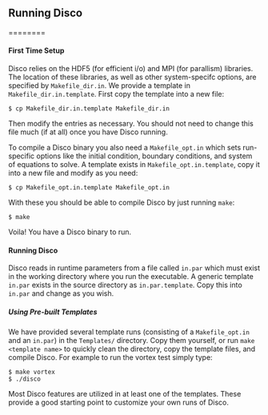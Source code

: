 ## Running Disco ##

========

#### First Time Setup ####

Disco relies on the HDF5 (for efficient i/o) and MPI (for parallism) libraries. The location of these libraries, as well as other system-specifc options, are specified by `Makefile_dir.in`. We provide a template in `Makefile_dir.in.template`. First copy the template into a new file:

    $ cp Makefile_dir.in.template Makefile_dir.in

Then modify the entries as necessary. You should not need to change this file much (if at all) once you have Disco running.

To compile a Disco binary you also need a `Makefile_opt.in` which sets run-specific options like the initial condition, boundary conditions, and system of equations to solve.  A template exists in `Makefile_opt.in.template`, copy it into a new file and modify as you need:

    $ cp Makefile_opt.in.template Makefile_opt.in

With these you should be able to compile Disco by just running `make`:
    
    $ make

Voila! You have a Disco binary to run.

#### Running Disco ####

Disco reads in runtime parameters from a file called `in.par` which must exist in the working directory where you run the executable.  A generic template `in.par` exists in the source directory as `in.par.template`. Copy this into `in.par` and change as you wish.  

##### Using Pre-built Templates #####

We have provided several template runs (consisting of a `Makefile_opt.in` and an `in.par`) in the `Templates/` directory.  Copy them yourself, or run `make <template name>` to quickly clean the directory, copy the template files, and compile Disco.  For example to run the vortex test simply type:

    $ make vortex
    $ ./disco

Most Disco features are utilized in at least one of the templates. These provide a good starting point to customize your own runs of Disco.
